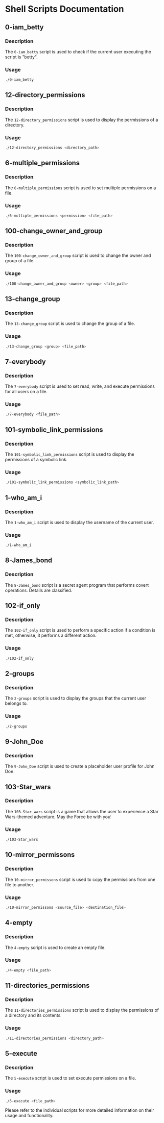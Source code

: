 # Shell Scripts Documentation

## 0-iam_betty

### Description
The `0-iam_betty` script is used to check if the current user executing the script is "betty".

### Usage
```bash
./0-iam_betty
```

## 12-directory_permissions

### Description
The `12-directory_permissions` script is used to display the permissions of a directory.

### Usage
```bash
./12-directory_permissions <directory_path>
```

## 6-multiple_permissions

### Description
The `6-multiple_permissions` script is used to set multiple permissions on a file.

### Usage
```bash
./6-multiple_permissions <permission> <file_path>
```

## 100-change_owner_and_group

### Description
The `100-change_owner_and_group` script is used to change the owner and group of a file.

### Usage
```bash
./100-change_owner_and_group <owner> <group> <file_path>
```

## 13-change_group

### Description
The `13-change_group` script is used to change the group of a file.

### Usage
```bash
./13-change_group <group> <file_path>
```

## 7-everybody

### Description
The `7-everybody` script is used to set read, write, and execute permissions for all users on a file.

### Usage
```bash
./7-everybody <file_path>
```

## 101-symbolic_link_permissions

### Description
The `101-symbolic_link_permissions` script is used to display the permissions of a symbolic link.

### Usage
```bash
./101-symbolic_link_permissions <symbolic_link_path>
```

## 1-who_am_i

### Description
The `1-who_am_i` script is used to display the username of the current user.

### Usage
```bash
./1-who_am_i
```

## 8-James_bond

### Description
The `8-James_bond` script is a secret agent program that performs covert operations. Details are classified.

## 102-if_only

### Description
The `102-if_only` script is used to perform a specific action if a condition is met, otherwise, it performs a different action.

### Usage
```bash
./102-if_only
```

## 2-groups

### Description
The `2-groups` script is used to display the groups that the current user belongs to.

### Usage
```bash
./2-groups
```

## 9-John_Doe

### Description
The `9-John_Doe` script is used to create a placeholder user profile for John Doe.

## 103-Star_wars

### Description
The `103-Star_wars` script is a game that allows the user to experience a Star Wars-themed adventure. May the Force be with you!

### Usage
```bash
./103-Star_wars
```

## 10-mirror_permissons

### Description
The `10-mirror_permissons` script is used to copy the permissions from one file to another.

### Usage
```bash
./10-mirror_permissons <source_file> <destination_file>
```

## 4-empty

### Description
The `4-empty` script is used to create an empty file.

### Usage
```bash
./4-empty <file_path>
```

## 11-directories_permissions

### Description
The `11-directories_permissions` script is used to display the permissions of a directory and its contents.

### Usage
```bash
./11-directories_permissions <directory_path>
```

## 5-execute

### Description
The `5-execute` script is used to set execute permissions on a file.

### Usage
```bash
./5-execute <file_path>
```

Please refer to the individual scripts for more detailed information on their usage and functionality.
